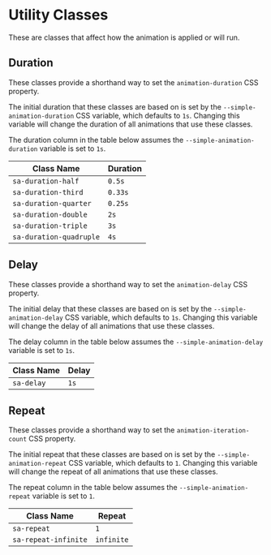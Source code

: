 # Utility Classes

These are classes that affect how the animation is applied or will run.

## Duration

These classes provide a shorthand way to set the `animation-duration` CSS property.

The initial duration that these classes are based on is set by the `--simple-animation-duration` CSS variable, which defaults to `1s`. Changing this variable will change the duration of all animations that use these classes.

The duration column in the table below assumes the `--simple-animation-duration` variable is set to `1s`.

| Class Name              | Duration |
|-------------------------|----------|
| `sa-duration-half`      | `0.5s`   |
| `sa-duration-third`     | `0.33s`  |
| `sa-duration-quarter`   | `0.25s`  |
| `sa-duration-double`    | `2s`     |
| `sa-duration-triple`    | `3s`     |
| `sa-duration-quadruple` | `4s`     |

## Delay

These classes provide a shorthand way to set the `animation-delay` CSS property.

The initial delay that these classes are based on is set by the `--simple-animation-delay` CSS variable, which defaults to `1s`. Changing this variable will change the delay of all animations that use these classes.

The delay column in the table below assumes the `--simple-animation-delay` variable is set to `1s`.

| Class Name           | Delay |
|----------------------|-------|
| `sa-delay`           | `1s`  |

## Repeat

These classes provide a shorthand way to set the `animation-iteration-count` CSS property.

The initial repeat that these classes are based on is set by the `--simple-animation-repeat` CSS variable, which defaults to `1`. Changing this variable will change the repeat of all animations that use these classes.

The repeat column in the table below assumes the `--simple-animation-repeat` variable is set to `1`.

| Class Name           | Repeat     |
|----------------------|------------|
| `sa-repeat`          | `1`        |
| `sa-repeat-infinite` | `infinite` |
